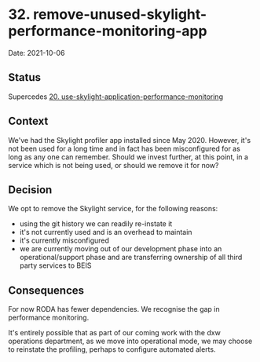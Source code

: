 # 32. remove-unused-skylight-performance-monitoring-app

Date: 2021-10-06

## Status

Supercedes [20. use-skylight-application-performance-monitoring](0020-use-skylight-application-performance-monitoring.md)

## Context

We've had the Skylight profiler app installed since May 2020. However, it's not
been used for a long time and in fact has been misconfigured for as long as any
one can remember. Should we invest further, at this point, in a service which is
not being used, or should we remove it for now?

## Decision

We opt to remove the Skylight service, for the following reasons:

- using the git history we can readily re-instate it
- it's not currently used and is an overhead to maintain
- it's currently misconfigured
- we are currently moving out of our development phase into an
  operational/support phase and are transferring ownership of all third party
  services to BEIS

## Consequences

For now RODA has fewer dependencies. We recognise the gap in performance monitoring.

It's entirely possible that as part of our coming work with the dxw operations
department, as we move into operational mode, we may choose to reinstate the
profiling, perhaps to configure automated alerts.
